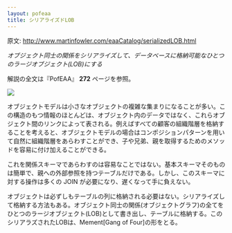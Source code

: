 ```yaml
---
layout: pofeaa
title: シリアライズドLOB
---
```


原文: http://www.martinfowler.com/eaaCatalog/serializedLOB.html

*オブジェクト同士の関係をシリアライズして、データベースに格納可能なひとつのラージオブジェクト(LOB)にする*

解説の全文は『PofEAA』 **272** ページを参照。

![](http://www.martinfowler.com/eaaCatalog/serializedLobSketch.gif)

オブジェクトモデルは小さなオブジェクトの複雑な集まりになることが多い。この構造のもつ情報のほとんどは、オブジェクト内のデータではなく、これらオブジェクト間のリンクによって表される。例えばすべての顧客の組織階層を格納することを考えると、オブジェクトモデルの場合はコンポジションパターンを用いて自然に組織階層をあらわすことができ、子や兄弟、親を取得するためのメソッドを容易に付け加えることができる。

これを関係スキーマであらわすのは容易なことではない。基本スキーマそのものは簡単で、親への外部参照を持つテーブルだけである。しかし、このスキーマに対する操作は多くの JOIN が必要になり、遅くなって手に負えない。

オブジェクトは必ずしもテーブルの列に格納される必要はない。シリアライズして格納する方法もある。オブジェクト同士の関係(オブジェクトグラフ)の全てをひとつのラージオブジェクト(LOB)として書き出し、テーブルに格納する。このシリアラズされたLOBは、Mement[Gang of Four]の形をとる。
